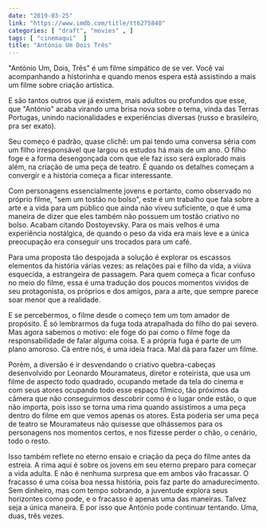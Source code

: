 ```yaml
---
date: "2019-03-25"
link: "https://www.imdb.com/title/tt6275840"
categories: [ "draft", "movies" , ]
tags: [ "cinemaqui"  ]
title: "António Um Dois Três"
---
```

"António Um, Dois, Três" é um filme simpático de se ver. Você vai acompanhando a historinha e quando menos espera está assistindo a mais um filme sobre criação artística.

E são tantos outros que já existem, mais adultos ou profundos que esse, que "António" acaba virando uma brisa nova sobre o tema, vinda das Terras Portugas, unindo nacionalidades e experiências diversas (russo e brasileiro, pra ser exato).

Seu começo é padrão, quase clichê: um pai tendo uma conversa séria com um filho irresponsável que largou os estudos há mais de um ano. O filho foge e a forma desengonçada com que ele faz isso será explorado mais além, na criação de uma peça de teatro. É quando os detalhes começam a convergir e a história começa a ficar interessante.

Com personagens essencialmente jovens e portanto, como observado no próprio filme, "sem um tostão no bolso", este é um trabalho que fala sobre a arte e a vida para um público que ainda não viveu suficiente, o que é uma maneira de dizer que eles também não possuem um tostão criativo no bolso. Acabam citando Dostoyevsky. Para os mais velhos é uma experiência nostálgica, de quando o peso da vida era mais leve e a única preocupação era conseguir uns trocados para um café.

Para uma proposta tão despojada a solução é explorar os escassos elementos da história várias vezes: as relações pai e filho da vida, a viúva esquecida, a estrangeira de passagem. Para quem começa a ficar confuso no meio do filme, essa é uma tradução dos poucos momentos vividos de seu protagonista, os próprios e dos amigos, para a arte, que sempre parece soar menor que a realidade.

E se percebermos, o filme desde o começo tem um tom amador de propósito. É só lembrarmos da fuga toda atrapalhada do filho do pai severo. Mas agora sabemos o motivo: ele foge do pai como o filme foge da responsabilidade de falar alguma coisa. E a própria fuga é parte de um plano amoroso. Cá entre nós, é uma ideia fraca. Mal dá para fazer um filme.

Porém, a diversão é ir desvendando o criativo quebra-cabeças desenvolvido por Leonardo Mouramateus, diretor e roteirista, que usa um filme de aspecto todo quadrado, ocupando metade da tela do cinema e com seus atores ocupando todo esse espaço fílmico, tão próximos da câmera que não conseguirmos descobrir como é o lugar onde estão, o que não importa, pois isso se torna uma rima quando assistimos a uma peça dentro do filme em que vemos apenas os atores. Esta poderia ser uma peça de teatro se Mouramateus não quisesse que olhássemos para os personagens nos momentos certos, e nos fizesse perder o chão, o cenário, todo o resto.

Isso também reflete no eterno ensaio e criação da peça do filme antes da estreia. A rima aqui é sobre os jovens em seu eterno preparo para começar a vida adulta. E não é nenhuma surpresa que em ambos vão fracassar. O fracasso é uma coisa boa nessa história, pois faz parte do amadurecimento. Sem dinheiro, mas com tempo sobrando, a juventude explora seus horizontes como pode, e o fracasso é apenas uma das maneiras. Talvez seja a única maneira. E por isso que António pode continuar tentando. Uma, duas, três vezes.
